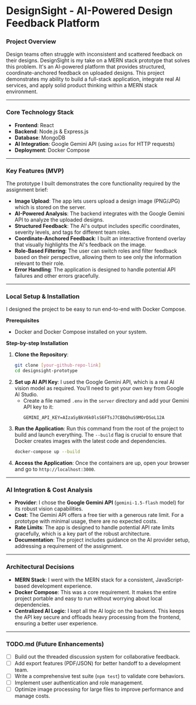# DesignSight - AI-Powered Design Feedback Platform

### Project Overview

Design teams often struggle with inconsistent and scattered feedback on their designs. DesignSight is my take on a MERN stack prototype that solves this problem. It's an AI-powered platform that provides structured, coordinate-anchored feedback on uploaded designs. This project demonstrates my ability to build a full-stack application, integrate real AI services, and apply solid product thinking within a MERN stack environment.

---

### Core Technology Stack

* **Frontend**: React
* **Backend**: Node.js & Express.js
* **Database**: MongoDB
* **AI Integration**: Google Gemini API (using `axios` for HTTP requests)
* **Deployment**: Docker Compose

---

### Key Features (MVP)

The prototype I built demonstrates the core functionality required by the assignment brief:

* **Image Upload**: The app lets users upload a design image (PNG/JPG) which is stored on the server.
* **AI-Powered Analysis**: The backend integrates with the Google Gemini API to analyze the uploaded designs.
* **Structured Feedback**: The AI's output includes specific coordinates, severity levels, and tags for different team roles.
* **Coordinate-Anchored Feedback**: I built an interactive frontend overlay that visually highlights the AI's feedback on the image.
* **Role-Based Filtering**: The user can switch roles and filter feedback based on their perspective, allowing them to see only the information relevant to their role.
* **Error Handling**: The application is designed to handle potential API failures and other errors gracefully.

---

### Local Setup & Installation

I designed the project to be easy to run end-to-end with Docker Compose.

**Prerequisites**
* Docker and Docker Compose installed on your system.

**Step-by-step Installation**

1.  **Clone the Repository**:
    ```bash
    git clone [your-github-repo-link]
    cd designsight-prototype
    ```
2.  **Set up AI API Key**:
    I used the Google Gemini API, which is a real AI vision model as required. You'll need to get your own key from Google AI Studio.
    * Create a file named `.env` in the `server` directory and add your Gemini API key to it:
        ```
        GEMINI_API_KEY=AIzaSyBkV6k0lsS6FTsJ7CBbQhuS9MOrDSoL12A
        ```
3.  **Run the Application**:
    Run this command from the root of the project to build and launch everything. The `--build` flag is crucial to ensure that Docker creates images with the latest code and dependencies.
    ```bash
    docker-compose up --build
    ```
4.  **Access the Application**:
    Once the containers are up, open your browser and go to `http://localhost:3000`.

---

### AI Integration & Cost Analysis

* **Provider**: I chose the **Google Gemini API** (`gemini-1.5-flash` model) for its robust vision capabilities.
* **Cost**: The Gemini API offers a free tier with a generous rate limit. For a prototype with minimal usage, there are no expected costs.
* **Rate Limits**: The app is designed to handle potential API rate limits gracefully, which is a key part of the robust architecture.
* **Documentation**: The project includes guidance on the AI provider setup, addressing a requirement of the assignment.

---

### Architectural Decisions

* **MERN Stack**: I went with the MERN stack for a consistent, JavaScript-based development experience.
* **Docker Compose**: This was a core requirement. It makes the entire project portable and easy to run without worrying about local dependencies.
* **Centralized AI Logic**: I kept all the AI logic on the backend. This keeps the API key secure and offloads heavy processing from the frontend, ensuring a better user experience.

---

### TODO.md (Future Enhancements)

* [ ] Build out the threaded discussion system for collaborative feedback.
* [ ] Add export features (PDF/JSON) for better handoff to a development team.
* [ ] Write a comprehensive test suite (`npm test`) to validate core behaviors.
* [ ] Implement user authentication and role management.
* [ ] Optimize image processing for large files to improve performance and manage costs.
